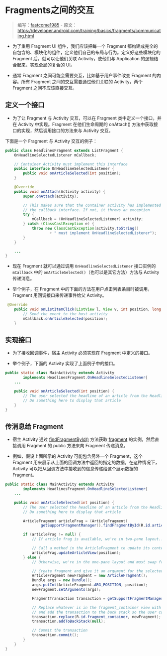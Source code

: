 # Fragments之间的交互

> 编写：[fastcome1985](https://github.com/fastcome1985) - 原文：<https://developer.android.com/training/basics/fragments/communicating.html>

* 为了重用 Fragment UI 组件，我们应该把每一个 Fragment 都构建成完全的自包含的、模块化的组件，定义他们自己的布局与行为。定义好这些模块化的 Fragment 后，就可以让他们关联 Activity，使他们与 Application 的逻辑结合起来，实现全局的复合的 UI。

* 通常 Fragment 之间可能会需要交互，比如基于用户事件改变 Fragment 的内容。所有 Fragment 之间的交互需要通过他们关联的 Activity，两个 Fragment 之间不应该直接交互。

## 定义一个接口

* 为了让 Fragment 与 Activity 交互，可以在 Fragment 类中定义一个接口，并在 Activity 中实现。Fragment 在他们生命周期的 onAttach() 方法中获取接口的实现，然后调用接口的方法来与 Activity 交互。

下面是一个 Fragment 与 Activity 交互的例子：

```java
public class HeadlinesFragment extends ListFragment {
    OnHeadlineSelectedListener mCallback;

    // Container Activity must implement this interface
    public interface OnHeadlineSelectedListener {
        public void onArticleSelected(int position);
    }

    @Override
    public void onAttach(Activity activity) {
        super.onAttach(activity);

        // This makes sure that the container activity has implemented
        // the callback interface. If not, it throws an exception
        try {
            mCallback = (OnHeadlineSelectedListener) activity;
        } catch (ClassCastException e) {
            throw new ClassCastException(activity.toString()
                    + " must implement OnHeadlineSelectedListener");
        }
    }

    ...
}
```

* 现在 Fragment 就可以通过调用 `OnHeadlineSelectedListener` 接口实例的 `mCallback` 中的 `onArticleSelected()`（也可以是其它方法）方法与 Activity 传递消息。

* 举个例子，在 Fragment 中的下面的方法在用户点击列表条目时被调用，Fragment 用回调接口来传递事件给父 Activity。

```java
 @Override
    public void onListItemClick(ListView l, View v, int position, long id) {
        // Send the event to the host activity
        mCallback.onArticleSelected(position);
    }
```

## 实现接口

* 为了接收回调事件，宿主 Activity 必须实现在 Fragment 中定义的接口。

* 举个例子，下面的 Activity 实现了上面例子中的接口。

```java
public static class MainActivity extends Activity
        implements HeadlinesFragment.OnHeadlineSelectedListener{
    ...

    public void onArticleSelected(int position) {
        // The user selected the headline of an article from the HeadlinesFragment
        // Do something here to display that article
    }
}
```


## 传消息给 Fragment

* 宿主 Activity 通过 <a href="http://developer.android.com/reference/android/support/v4/app/FragmentManager.html#findFragmentById(int)">findFragmentById()</a> 方法获取 [fragment](http://developer.android.com/reference/android/support/v4/app/Fragment.html) 的实例，然后直接调用 Fragment 的 public 方法来向 Fragment 传递消息。

* 例如，假设上面所示的 Activity 可能包含另外一个 Fragment，这个 Fragment 用来展示从上面的回调方法中返回的指定的数据。在这种情况下，Activity 可以把从回调方法中接收到的信息传递给这个展示数据的 Fragment。

```java
public static class MainActivity extends Activity
        implements HeadlinesFragment.OnHeadlineSelectedListener{
    ...

    public void onArticleSelected(int position) {
        // The user selected the headline of an article from the HeadlinesFragment
        // Do something here to display that article

        ArticleFragment articleFrag = (ArticleFragment)
                getSupportFragmentManager().findFragmentById(R.id.article_fragment);

        if (articleFrag != null) {
            // If article frag is available, we're in two-pane layout...

            // Call a method in the ArticleFragment to update its content
            articleFrag.updateArticleView(position);
        } else {
            // Otherwise, we're in the one-pane layout and must swap frags...

            // Create fragment and give it an argument for the selected article
            ArticleFragment newFragment = new ArticleFragment();
            Bundle args = new Bundle();
            args.putInt(ArticleFragment.ARG_POSITION, position);
            newFragment.setArguments(args);

            FragmentTransaction transaction = getSupportFragmentManager().beginTransaction();

            // Replace whatever is in the fragment_container view with this fragment,
            // and add the transaction to the back stack so the user can navigate back
            transaction.replace(R.id.fragment_container, newFragment);
            transaction.addToBackStack(null);

            // Commit the transaction
            transaction.commit();
        }
    }
}
```
